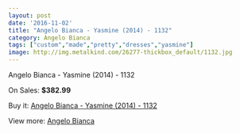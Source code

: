 ```yaml
---
layout: post
date: '2016-11-02'
title: "Angelo Bianca - Yasmine (2014) - 1132"
category: Angelo Bianca
tags: ["custom","made","pretty","dresses","yasmine"]
image: http://img.metalkind.com/26277-thickbox_default/1132.jpg
---
```

Angelo Bianca - Yasmine (2014) - 1132

On Sales: **$382.99**
<a href="https://www.metalkind.com/en/angelo-bianca/9124-1132.html"><amp-img layout="responsive" width="600" height="600" src="//img.metalkind.com/26277-thickbox_default/1132.jpg" alt="Angelo Bianca - Yasmine (2014) - 1132 0" /></a>
<a href="https://www.metalkind.com/en/angelo-bianca/9124-1132.html"><amp-img layout="responsive" width="600" height="600" src="//img.metalkind.com/26279-thickbox_default/1132.jpg" alt="Angelo Bianca - Yasmine (2014) - 1132 1" /></a>

Buy it: [Angelo Bianca - Yasmine (2014) - 1132](https://www.metalkind.com/en/angelo-bianca/9124-1132.html "Angelo Bianca - Yasmine (2014) - 1132")

View more: [Angelo Bianca](https://www.metalkind.com/en/16-angelo-bianca "Angelo Bianca")
